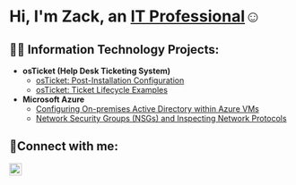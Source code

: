 <h1>Hi, I'm Zack, an <a href="linkedin">IT Professional</a>☺</h1>

<h2>👨‍💻 Information Technology Projects:</h2>

- <b>osTicket (Help Desk Ticketing System)</b>
  - [osTicket: Post-Installation Configuration]("")
  - [osTicket: Ticket Lifecycle Examples]("")
- <b>Microsoft Azure</b>
  - [Configuring On-premises Active Directory within Azure VMs]("")
  - [Network Security Groups (NSGs) and Inspecting Network Protocols]("")

<h2>🤳Connect with me:</h2>

[<img align="left" alt="Zack | LinkedIn" width="22px" src="https://cdn.jsdelivr.net/npm/simple-icons@v3/icons/linkedin.svg" />][linkedin]

[linkedin]: ""
